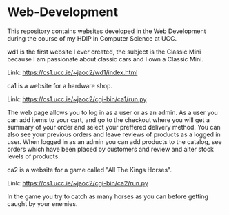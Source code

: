 # Web-Development
This repository contains websites developed in the Web Development during the course of my HDIP in Computer Science at UCC.

wd1 is the first website I ever created, the subject is the Classic Mini because I am passionate about classic cars and I own a Classic Mini.

Link: https://cs1.ucc.ie/~jaoc2/wd1/index.html

ca1 is a website for a hardware shop.

Link: https://cs1.ucc.ie/~jaoc2/cgi-bin/ca1/run.py

The web page allows you to log in as a user or as an admin.
As a user you can add items to your cart, and go to the checkout where you will get a summary of your order and select your preffered delivery method.
You can also see your previous orders and leave reviews of products as a logged in user.
When logged in as an admin you can add products to the catalog, see orders which have been placed by customers and review and alter stock levels of products.

ca2 is a website for a game called "All The Kings Horses".

Link: https://cs1.ucc.ie/~jaoc2/cgi-bin/ca2/run.py

In the game you try to catch as many horses as you can before getting caught by your enemies.
